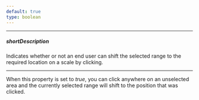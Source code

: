 ```yaml
---
default: true
type: boolean
---
```

---
##### shortDescription
Indicates whether or not an end user can shift the selected range to the required location on a scale by clicking.

---
When this property is set to *true*, you can click anywhere on an unselected area and the currently selected range will shift to the position that was clicked.